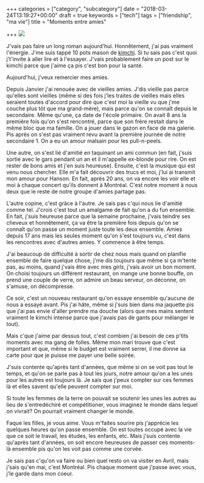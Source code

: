 +++
categories = ["category", "subcategory"]
date = "2018-03-24T13:19:27+00:00"
draft = true
keywords = ["tech"]
tags = ["friendship", "ma vie"]
title = "Moments entre amies"

+++
![](/uploads/2018/03/24/12.jpg)

J'vais pas faire un long roman aujourd'hui. Honnêtement, j'ai pas vraiment l'énergie. J'me suis tappé 10 pots mason de [kimchi](https://fr.wikipedia.org/wiki/Kimchi). Si tu sais pas c'est quoi j't'invite à aller lire et à l'essayer. J'vais probablement faire un post sur le kimchi parce que j'aime ça pis c'est bon pour la santé.

Aujourd'hui, j'veux remercier mes amies.

Depuis Janvier j'ai renouée avec de vieilles amies. J'dis vieille pas parce qu'elles sont vieilles (même si des fois j'les traites de vieilles mais elles seraient toutes d'accord pour dire que c'est moi la vieille vu que j'me couche plus tôt que ma grand-mère), mais parce qu'on se connaît depuis le secondaire. Même qu'une, ça date de l'école primaire. On avait 8 ans la première fois qu'on s'est rencontré, parce que son frère restait dans le même bloc que ma famille. On a jouer dans le gazon en face de ma galerie. Pis après on s'est pas vraiment revu avant la première journée de notre secondaire 1. On a eu un amour malsain pour les pull-n-peels.

Une autre, on s'est lié d'amitié en taquinant un ami commun (en fait, j'suis sortie avec le gars pendant un an et il m'appelle ex-blonde pour rire. On est rester de bons amis et j'en suis heureuse). Ensuite, c'est la musique qui est venu nous chercher. Elle m'a fait découvrir des trucs et moi, j'lui ai transmit mon amour pour Hanson. En fait, après 20 ans, on va encore les voir elle et moi à chaque concert qu'ils donnent à Montréal. C'est notre moment à nous deux que le reste de notre groupe d'amies partage pas.

L'autre copine, c'est grâce à l'autre. Je sais pas c'qui nous lie d'amitié comme tel. J'crois c'est tout un amalgame de fait qu'on a du fun ensemble. En fait, j'suis heureuse parce que la semaine prochaine, j'vais teindre ses cheveux et honnêtement, ça va être la première fois depuis qu'on se connaît qu'on passe un moment juste toute les deux ensemble. Amies depuis 17 ans mais les seules moment qu'on s'est toujours vu, c'est dans les rencontres avec d'autres amies. Y commence à être temps.

J'ai beaucoup de difficulté à sortir de chez nous mais quand on planifie ensemble de faire quelque chose, j'me dis toujours que même si ça m'tente pas, au moins, quand j'vais être avec mes _girls_, j'vais avoir un bon moment. On choisi toujours un différent restaurant, on mange une bonne bouffe, on prend une couple de verre, on admire un beau serveur, on déconne, on s'amuse, on décompresse.

Ce soir, c'est un nouveau restaurant qu'on essaye ensemble qu'aucune de nous a essayé avant. Pis j'ai hâte, même si j'suis bien dans ma jaquette pis que j'ai pas envie d'aller prendre ma douche (alors que mes mains sentent vraiment le kimchi intense parce que j'avais pas de gants pour mélanger le tout).

Mais c'que j'aime par dessus tout, c'est combien j'ai besoin de ces p'tits moments avec ma gang de folles. Même mon mari trouve que c'est important et que, même si le budget est vraiment serrer, il me donne sa carte pour que je puisse me payer une belle soirée.

J'suis contente qu'après tant d'années, que même si on se voit pas tout le temps, et qu'on se parle pas à tout les jours, notre amour qu'on a les unes pour les autres est toujours là. Je sais que j'peux compter sur ces femmes là et elles savent qu'elle peuvent compter sur moi.

Si toute les femmes de la terre on pouvait se soutenir les unes les autres au lieu de s'entredéchiré et compétitioner, vous imaginez le monde dans lequel on vivrait? On pourrait vraiment changer le monde.

Faque les filles, je vous aime. Vous m'faites sourire pis j'apprécie les quelques heures qu'on passe ensemble. On est toutes occupé avec la vie que ce soit le travail, les études, les enfants, etc. Mais j'suis contente qu'après tant d'années, on soit encore heureuses de passer ces moments-là ensemble pis qu'on les voit pas comme une corvée. 

Je sais pas c'qu'on va faire ou bien quel resto on va visiter en Avril, mais j'sais qu'en mai, c'est Montréal. Pis chaque moment que j'passe avec vous, j'le garde dans mon coeur. 
